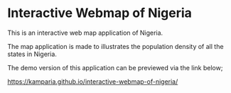 # Interactive Webmap of Nigeria

This is an interactive web map application of Nigeria. 

The map application is made to illustrates the population density of all the states in Nigeria.

The demo version of this application can be previewed via the link below;

https://kamparia.github.io/interactive-webmap-of-nigeria/